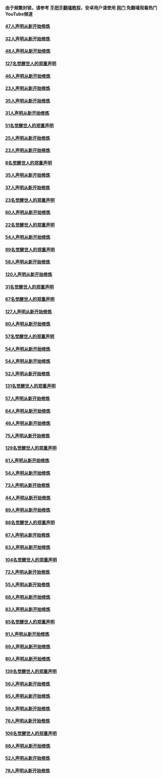 #### 由于频繁封锁，请参考 [手把手翻墙教程](https://github.com/gfw-breaker/guides/wiki/)，安卓用户请使用 [网门](https://github.com/gfw-breaker/nogfw/blob/master/dl.md?t=02261000) 免翻墙观看热门YouTube频道 

#### [47人声明从新开始修炼](../pages/91/421264.md?t=02261000) 

#### [32人声明从新开始修炼](../pages/91/421225.md?t=02261000) 

#### [48人声明从新开始修炼](../pages/91/421202.md?t=02261000) 

#### [127名觉醒世人的郑重声明](../pages/91/421224.md?t=02261000) 

#### [46人声明从新开始修炼](../pages/91/421203.md?t=02261000) 

#### [23人声明从新开始修炼](../pages/91/421138.md?t=02261000) 

#### [35人声明从新开始修炼](../pages/91/421122.md?t=02261000) 

#### [31人声明从新开始修炼](../pages/91/421081.md?t=02261000) 

#### [51名觉醒世人的郑重声明](../pages/91/421080.md?t=02261000) 

#### [25人声明从新开始修炼](../pages/91/421020.md?t=02261000) 

#### [23人声明从新开始修炼](../pages/91/420884.md?t=02261000) 

#### [8名觉醒世人的郑重声明](../pages/91/420883.md?t=02261000) 

#### [35人声明从新开始修炼](../pages/91/420809.md?t=02261000) 

#### [37人声明从新开始修炼](../pages/91/420766.md?t=02261000) 

#### [23名觉醒世人的郑重声明](../pages/91/420765.md?t=02261000) 

#### [60人声明从新开始修炼](../pages/91/420727.md?t=02261000) 

#### [22名觉醒世人的郑重声明](../pages/91/420726.md?t=02261000) 

#### [54人声明从新开始修炼](../pages/91/420529.md?t=02261000) 

#### [99名觉醒世人的郑重声明](../pages/91/420528.md?t=02261000) 

#### [58人声明从新开始修炼](../pages/91/420198.md?t=02261000) 

#### [120人声明从新开始修炼](../pages/91/420141.md?t=02261000) 

#### [31名觉醒世人的郑重声明](../pages/91/420197.md?t=02261000) 

#### [67名觉醒世人的郑重声明](../pages/91/420140.md?t=02261000) 

#### [127人声明从新开始修炼](../pages/91/420082.md?t=02261000) 

#### [60人声明从新开始修炼](../pages/91/420081.md?t=02261000) 

#### [57名觉醒世人的郑重声明](../pages/91/420080.md?t=02261000) 

#### [54人声明从新开始修炼](../pages/91/419533.md?t=02261000) 

#### [54人声明从新开始修炼](../pages/91/419532.md?t=02261000) 

#### [52人声明从新开始修炼](../pages/91/419531.md?t=02261000) 

#### [131名觉醒世人的郑重声明](../pages/91/419530.md?t=02261000) 

#### [57人声明从新开始修炼](../pages/91/419430.md?t=02261000) 

#### [64人声明从新开始修炼](../pages/91/419429.md?t=02261000) 

#### [46人声明从新开始修炼](../pages/91/419428.md?t=02261000) 

#### [75人声明从新开始修炼](../pages/91/419427.md?t=02261000) 

#### [129名觉醒世人的郑重声明](../pages/91/419426.md?t=02261000) 

#### [61人声明从新开始修炼](../pages/91/419198.md?t=02261000) 

#### [54人声明从新开始修炼](../pages/91/419197.md?t=02261000) 

#### [73人声明从新开始修炼](../pages/91/419196.md?t=02261000) 

#### [44人声明从新开始修炼](../pages/91/419075.md?t=02261000) 

#### [89人声明从新开始修炼](../pages/91/419074.md?t=02261000) 

#### [88名觉醒世人的郑重声明](../pages/91/419195.md?t=02261000) 

#### [67人声明从新开始修炼](../pages/91/419073.md?t=02261000) 

#### [63人声明从新开始修炼](../pages/91/419072.md?t=02261000) 

#### [104名觉醒世人的郑重声明](../pages/91/419071.md?t=02261000) 

#### [72人声明从新开始修炼](../pages/91/418902.md?t=02261000) 

#### [55人声明从新开始修炼](../pages/91/418901.md?t=02261000) 

#### [68人声明从新开始修炼](../pages/91/418900.md?t=02261000) 

#### [83人声明从新开始修炼](../pages/91/418757.md?t=02261000) 

#### [85名觉醒世人的郑重声明](../pages/91/418899.md?t=02261000) 

#### [91人声明从新开始修炼](../pages/91/418756.md?t=02261000) 

#### [69人声明从新开始修炼](../pages/91/418755.md?t=02261000) 

#### [80人声明从新开始修炼](../pages/91/418754.md?t=02261000) 

#### [139名觉醒世人的郑重声明](../pages/91/418753.md?t=02261000) 

#### [56人声明从新开始修炼](../pages/91/418594.md?t=02261000) 

#### [65人声明从新开始修炼](../pages/91/418593.md?t=02261000) 

#### [59人声明从新开始修炼](../pages/91/418592.md?t=02261000) 

#### [76人声明从新开始修炼](../pages/91/418431.md?t=02261000) 

#### [106名觉醒世人的郑重声明](../pages/91/418591.md?t=02261000) 

#### [68人声明从新开始修炼](../pages/91/418430.md?t=02261000) 

#### [52人声明从新开始修炼](../pages/91/418429.md?t=02261000) 

#### [78人声明从新开始修炼](../pages/91/418428.md?t=02261000) 

